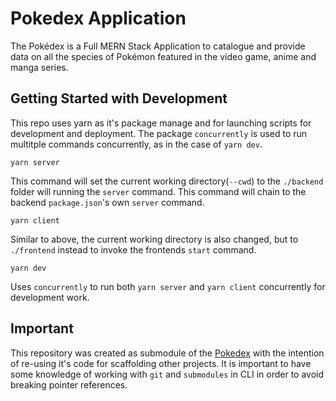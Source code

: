 # Pokedex Application

The Pokédex is a Full MERN Stack Application to catalogue and provide data on all the species of Pokémon featured in the video game, anime and manga series.

## Getting Started with Development

This repo uses yarn as it's package manage and for launching scripts for development and deployment. The package `concurrently` is used to run multitple commands concurrently, as in the case of `yarn dev`.

```
yarn server
```

This command will set the current working directory(`--cwd`) to the `./backend` folder will running the `server` command. This command will chain to the backend `package.json`'s own `server` command.

```
yarn client
```

Similar to above, the current working directory is also changed, but to `./frontend` instead to invoke the frontends `start` command.

```
yarn dev
```

Uses `concurrently` to run both `yarn server` and `yarn client` concurrently for development work.

## Important

This repository was created as submodule of the [Pokedex](https://github.com/Kanto-Pharmaceuticals/pokedex) with the intention of re-using it's code for scaffolding other projects. It is important to have some knowledge of working with `git` and `submodules` in CLI in order to avoid breaking pointer references.
